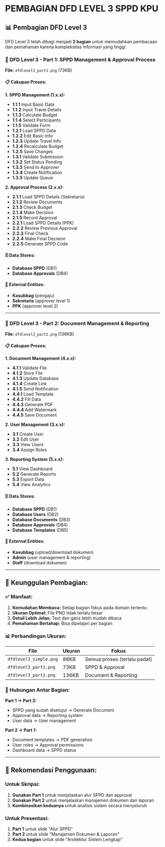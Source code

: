 # PEMBAGIAN DFD LEVEL 3 SPPD KPU

## 📊 **Pembagian DFD Level 3**

DFD Level 3 telah dibagi menjadi **2 bagian** untuk memudahkan pembacaan dan pemahaman karena kompleksitas informasi yang tinggi.

### **🔄 DFD Level 3 - Part 1: SPPD Management & Approval Process**

**File:** `dfdlevel3_part1.png` (73KB)

#### **📋 Cakupan Proses:**

**1. SPPD Management (1.x.x):**
- **1.1.1** Input Basic Data
- **1.1.2** Input Travel Details  
- **1.1.3** Calculate Budget
- **1.1.4** Select Participants
- **1.1.5** Validate Form
- **1.2.1** Load SPPD Data
- **1.2.2** Edit Basic Info
- **1.2.3** Update Travel Info
- **1.2.4** Recalculate Budget
- **1.2.5** Save Changes
- **1.3.1** Validate Submission
- **1.3.2** Set Status Pending
- **1.3.3** Send to Approver
- **1.3.4** Create Notification
- **1.3.5** Update Queue

**2. Approval Process (2.x.x):**
- **2.1.1** Load SPPD Details (Sekretaris)
- **2.1.2** Review Documents
- **2.1.3** Check Budget
- **2.1.4** Make Decision
- **2.1.5** Record Approval
- **2.2.1** Load SPPD Details (PPK)
- **2.2.2** Review Previous Approval
- **2.2.3** Final Check
- **2.2.4** Make Final Decision
- **2.2.5** Generate SPPD Code

#### **🗄️ Data Stores:**
- **Database SPPD** (DB1)
- **Database Approvals** (DB4)

#### **👥 External Entities:**
- **Kasubbag** (pengaju)
- **Sekretaris** (approver level 1)
- **PPK** (approver level 2)

---

### **📄 DFD Level 3 - Part 2: Document Management & Reporting**

**File:** `dfdlevel3_part2.png` (136KB)

#### **📋 Cakupan Proses:**

**1. Document Management (4.x.x):**
- **4.1.1** Validate File
- **4.1.2** Store File
- **4.1.3** Update Database
- **4.1.4** Create Link
- **4.1.5** Send Notification
- **4.4.1** Load Template
- **4.4.2** Fill Data
- **4.4.3** Generate PDF
- **4.4.4** Add Watermark
- **4.4.5** Save Document

**2. User Management (3.x.x):**
- **3.1** Create User
- **3.2** Edit User
- **3.3** View Users
- **3.4** Assign Roles

**3. Reporting System (5.x.x):**
- **5.1** View Dashboard
- **5.2** Generate Reports
- **5.3** Export Data
- **5.4** View Analytics

#### **🗄️ Data Stores:**
- **Database SPPD** (DB1)
- **Database Users** (DB2)
- **Database Documents** (DB3)
- **Database Approvals** (DB4)
- **Database Templates** (DB5)

#### **👥 External Entities:**
- **Kasubbag** (upload/download dokumen)
- **Admin** (user management & reporting)
- **Staff** (download dokumen)

---

## 🎯 **Keunggulan Pembagian:**

### **✅ Manfaat:**
1. **Kemudahan Membaca:** Setiap bagian fokus pada domain tertentu
2. **Ukuran Optimal:** File PNG tidak terlalu besar
3. **Detail Lebih Jelas:** Text dan garis lebih mudah dibaca
4. **Pemahaman Bertahap:** Bisa dipelajari per bagian

### **📊 Perbandingan Ukuran:**

| File | Ukuran | Fokus |
|------|--------|-------|
| `dfdlevel3_simple.png` | 88KB | Semua proses (terlalu padat) |
| `dfdlevel3_part1.png` | 73KB | SPPD & Approval |
| `dfdlevel3_part2.png` | 136KB | Document & Reporting |

### **🔗 Hubungan Antar Bagian:**

**Part 1 → Part 2:**
- SPPD yang sudah disetujui → Generate Document
- Approval data → Reporting system
- User data → User management

**Part 2 → Part 1:**
- Document templates → PDF generation
- User roles → Approval permissions
- Dashboard data → SPPD status

---

## 📝 **Rekomendasi Penggunaan:**

### **Untuk Skripsi:**
1. **Gunakan Part 1** untuk menjelaskan alur SPPD dan approval
2. **Gunakan Part 2** untuk menjelaskan manajemen dokumen dan laporan
3. **Kombinasikan keduanya** untuk analisis sistem secara menyeluruh

### **Untuk Presentasi:**
1. **Part 1** untuk slide "Alur SPPD"
2. **Part 2** untuk slide "Manajemen Dokumen & Laporan"
3. **Kedua bagian** untuk slide "Arsitektur Sistem Lengkap" 